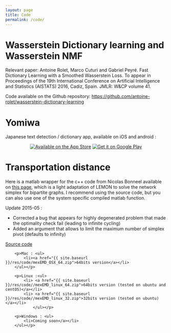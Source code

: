 ```yaml
---
layout: page
title: Code
permalink: /code/
---
```

<div class="home">

<h1 class="page-heading">Wasserstein Dictionary learning and Wasserstein NMF</h1>
<p>
Relevant paper: Antoine Rolet, Marco Cuturi and Gabriel Peyré. Fast Dictionary Learning with a Smoothed Wasserstein Loss. To appear in Proceedings of the 19th International Conference on Artificial Intelligence and Statistics (AISTATS) 2016, Cadiz, Spain. JMLR: W&CP volume 41.
</p>
<p>
Code available on the Github repository: <a href="https://github.com/antoine-rolet/wasserstein-dictionary-learning">https://github.com/antoine-rolet/wasserstein-dictionary-learning</a>
</p>
<h1 class="page-heading">Yomiwa</h1>
<p>
Japanese text detection / dictionary app, available on iOS and android :
</p>
<p>
<center><a class="badge" href="https://itunes.apple.com/us/app/yomiwa/id670931120?ls=1&mt=8"><img class="badge" src="{{ site.baseurl }}/res/Download_on_the_App_Store_Badge_US-UK_135x40.svg" alt="Available on the App Store"/></a>
<a href="https://play.google.com/store/apps/details?id=com.yomiwa.yomiwa&hl=en&utm_source=global_co&utm_medium=prtnr&utm_content=Mar2515&utm_campaign=PartBadge&pcampaignid=MKT-Other-global-all-co-prtnr-py-PartBadge-Mar2515-1"><img class="badge" alt="Get it on Google Play" src="https://play.google.com/intl/en_us/badges/images/generic/en-play-badge.png" /></a>
</center>
</p>
<h1 class="page-heading">Transportation distance</h1>
		<p>
        Here is a matlab wrapper for the c++ code from Nicolas Bonneel available on <a href="http://people.seas.harvard.edu/~nbonneel/FastTransport/" target="_blank">this page</a>, which is a light adaptation of LEMON to solve the network simplex for bipartite graphs. I recommend using the source code, but you can also use one of the system specific compiled matlab function.
        </p>
		<p>
        Update 2015-05 :
        <ul>
            <li>Corrected a bug that appears for highly degenerated problem that made the optimality check fail (leading to infinite cycling)</li>
            <li>Added an argument that allows to limit the maximum number of simplex pivot (defaults to infinity)</li>
        </ul>
        </p>
        <p><a href="{{ site.baseurl }}/res/code/mexEMD_source.zip">Source code</a></p>
        
        <p>Mac : <ul>
            <li><a href="{{ site.baseurl }}/res/code/mexEMD_OSX_64.zip">64bits version</a></li>
        </ul></p>
        
        <p>Linux :<ul>
            <li> <a href="{{ site.baseurl }}/res/code//mexEMD_linux_64.zip">64bits version (tested on ubuntu and centOS)</a></li>
            <li> <a href="{{ site.baseurl }}/res/code//mexEMD_linux_32.zip">32bits version (tested on ubuntu)</a></li>
                </ul></p>
        
        <p>Windows : <ul>
            <li>Coming soon</a></li>
        </ul></p>
        
</div>
